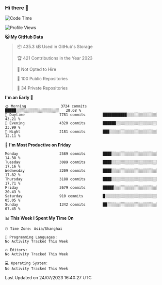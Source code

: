 ### Hi there 👋

<!--
**qbosen/qbosen** is a ✨ _special_ ✨ repository because its `README.md` (this file) appears on your GitHub profile.

Here are some ideas to get you started:

- 🔭 I’m currently working on ...
- 🌱 I’m currently learning ...
- 👯 I’m looking to collaborate on ...
- 🤔 I’m looking for help with ...
- 💬 Ask me about ...
- 📫 How to reach me: ...
- 😄 Pronouns: ...
- ⚡ Fun fact: ...
-->

<!--START_SECTION:waka-->
![Code Time](http://img.shields.io/badge/Code%20Time-2%2C111%20hrs%2036%20mins-blue)

![Profile Views](http://img.shields.io/badge/Profile%20Views-0-blue)

**🐱 My GitHub Data** 

> 📦 435.3 kB Used in GitHub's Storage 
 > 
> 🏆 421 Contributions in the Year 2023
 > 
> 🚫 Not Opted to Hire
 > 
> 📜 100 Public Repositories 
 > 
> 🔑 34 Private Repositories 
 > 
**I'm an Early 🐤** 

```text
🌞 Morning                3724 commits        █████░░░░░░░░░░░░░░░░░░░░   20.68 % 
🌆 Daytime                7781 commits        ███████████░░░░░░░░░░░░░░   43.21 % 
🌃 Evening                4320 commits        ██████░░░░░░░░░░░░░░░░░░░   23.99 % 
🌙 Night                  2181 commits        ███░░░░░░░░░░░░░░░░░░░░░░   12.11 % 
```
📅 **I'm Most Productive on Friday** 

```text
Monday                   2589 commits        ████░░░░░░░░░░░░░░░░░░░░░   14.38 % 
Tuesday                  3089 commits        ████░░░░░░░░░░░░░░░░░░░░░   17.16 % 
Wednesday                3209 commits        ████░░░░░░░░░░░░░░░░░░░░░   17.82 % 
Thursday                 3188 commits        ████░░░░░░░░░░░░░░░░░░░░░   17.71 % 
Friday                   3679 commits        █████░░░░░░░░░░░░░░░░░░░░   20.43 % 
Saturday                 910 commits         █░░░░░░░░░░░░░░░░░░░░░░░░   05.05 % 
Sunday                   1342 commits        ██░░░░░░░░░░░░░░░░░░░░░░░   07.45 % 
```


📊 **This Week I Spent My Time On** 

```text
🕑︎ Time Zone: Asia/Shanghai

💬 Programming Languages: 
No Activity Tracked This Week

🔥 Editors: 
No Activity Tracked This Week

💻 Operating System: 
No Activity Tracked This Week
```


 Last Updated on 24/07/2023 16:40:27 UTC
<!--END_SECTION:waka-->

